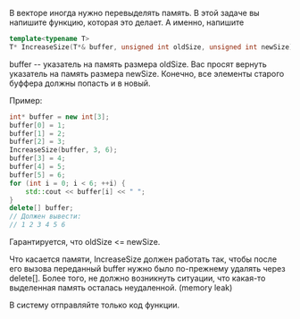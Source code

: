 В векторе иногда нужно перевыделять память. В этой задаче вы напишите функцию, которая это делает. А именно, напишите

```c++
template<typename T>
T* IncreaseSize(T*& buffer, unsigned int oldSize, unsigned int newSize);
```

buffer -- указатель на память размера oldSize. Вас просят вернуть указатель на память размера newSize. Конечно, все элементы старого буффера должны попасть и в новый. 

Пример:

```c++
int* buffer = new int[3];
buffer[0] = 1;
buffer[1] = 2;
buffer[2] = 3;
IncreaseSize(buffer, 3, 6);
buffer[3] = 4;
buffer[4] = 5;
buffer[5] = 6;
for (int i = 0; i < 6; ++i) {
    std::cout << buffer[i] << " ";
}
delete[] buffer;
// Должен вывести:
// 1 2 3 4 5 6
```

Гарантируется, что oldSize <= newSize.

Что касается памяти, IncreaseSize должен работать так, чтобы после его вызова переданный buffer нужно было по-прежнему удалять через delete[]. Более того, не должно возникнуть ситуации, что какая-то выделенная память осталась неудаленной. (memory leak)

В систему отправляйте только код функции.